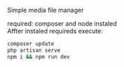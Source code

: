 Simple media file manager

required: composer and node instaled <br>
Affter instaled requireds execute:
```bash
composer update
php artisan serve
npm i && npm run dev
```
